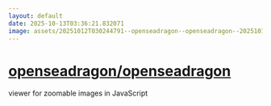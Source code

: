 ```yaml
---
layout: default
date: 2025-10-13T03:36:21.832071
image: assets/20251012T030244791--openseadragon--openseadragon--20251012T030830836--cropped.png
---
```


# [openseadragon/openseadragon](https://github.com/openseadragon/openseadragon)

viewer for zoomable images in JavaScript
